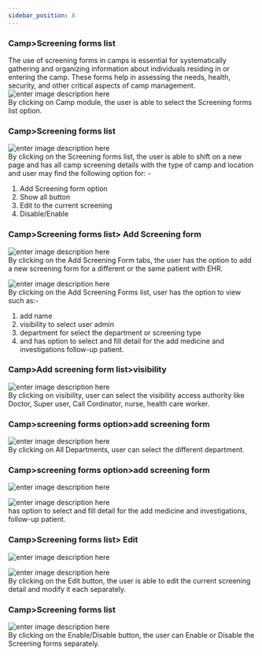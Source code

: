 ```yaml
---
sidebar_position: 8
---
```




### Camp>Screening forms list

The use of screening forms in camps is essential for systematically gathering
and organizing information about individuals residing in or entering the camp.
These forms help in assessing the needs, health, security, and other critical
aspects of camp management.  
![enter image description
here](https://res.cloudinary.com/teleopdassets/image/upload/v1717468017/screening_flist-1_phlfuq.jpg)  
By clicking on Camp module, the user is able to select the Screening forms
list option.

### Camp>Screening forms list

![enter image description
here](https://res.cloudinary.com/teleopdassets/image/upload/v1717468025/Screening_form_list-01_chtlc4.jpg)  
By clicking on the Screening forms list, the user is able to shift on a new
page and has all camp screening details with the type of camp and location and
user may find the following option for: -

1. Add Screening form option
2. Show all button
3. Edit to the current screening
4. Disable/Enable

### Camp>Screening forms list> Add Screening form

![enter image description
here](https://res.cloudinary.com/teleopdassets/image/upload/v1717479807/Screenshot_2024-06-04_111135_pwd0vm.jpg)  
By clicking on the Add Screening Form tabs, the user has the option to add a
new screening form for a different or the same patient with EHR.

![enter image description
here](https://res.cloudinary.com/teleopdassets/image/upload/v1717479859/SFL-2_pbedio.jpg)  
By clicking on the Add Screening Forms list, user has the option to view such
as:-

1. add name
2. visibility to select user admin
3. department for select the department or screening type
4. and has option to select and fill detail for the add medicine and investigations follow-up patient.

### Camp>Add screening form list>visibility

![enter image description
here](https://res.cloudinary.com/teleopdassets/image/upload/v1717480371/SFL-3A_q5n9ew.jpg)  
By clicking on visibility, user can select the visibility access authority
like Doctor, Super user, Call Cordinator, nurse, health care worker.

### Camp>screening forms option>add screening form

![enter image description
here](https://res.cloudinary.com/teleopdassets/image/upload/v1717480363/SFL-3_bp4qe5.jpg)  
By clicking on All Departments, user can select the different department.

### Camp>screening forms option>add screening form

![enter image description
here](https://res.cloudinary.com/teleopdassets/image/upload/v1717481894/Screenshot_2024-06-04_114756_c7kzpq.jpg)

![enter image description
here](https://res.cloudinary.com/teleopdassets/image/upload/v1717480377/SFL-3B_aoybu8.jpg)  
has option to select and fill detail for the add medicine and investigations,
follow-up patient.

### Camp>Screening forms list> Edit

![enter image description
here](https://res.cloudinary.com/teleopdassets/image/upload/v1717483496/sfledit_mhvoxp.jpg)

![enter image description
here](https://res.cloudinary.com/teleopdassets/image/upload/v1717483668/Screenshot_2024-06-04_121720_lfnrx6.jpg)  
By clicking on the Edit button, the user is able to edit the current screening
detail and modify it each separately.

### Camp>Screening forms list

![enter image description
here](https://res.cloudinary.com/teleopdassets/image/upload/v1717484313/Screenshot_2024-06-04_122446_hqbf1e.jpg)  
By clicking on the Enable/Disable button, the user can Enable or Disable the
Screening forms separately.
